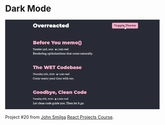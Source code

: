 # Dark Mode

<img src="./docs/20-darkmode.gif" width="500"/>

Project #20 from [John Smilga](https://github.com/john-smilga) [React Projects Course](https://www.udemy.com/course/react-tutorial-and-projects-course/).
